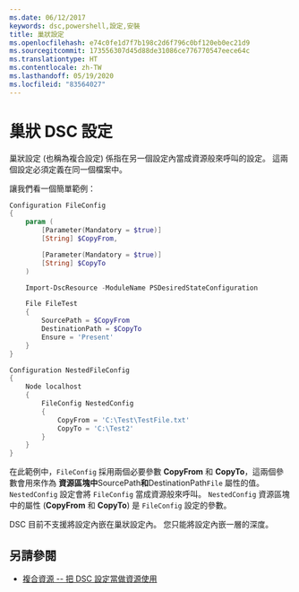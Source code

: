 ```yaml
---
ms.date: 06/12/2017
keywords: dsc,powershell,設定,安裝
title: 巢狀設定
ms.openlocfilehash: e74c0fe1d7f7b198c2d6f796c0bf120eb0ec21d9
ms.sourcegitcommit: 173556307d45d88de31086ce776770547eece64c
ms.translationtype: HT
ms.contentlocale: zh-TW
ms.lasthandoff: 05/19/2020
ms.locfileid: "83564027"
---
```

# <a name="nesting-dsc-configurations"></a>巢狀 DSC 設定

巢狀設定 (也稱為複合設定) 係指在另一個設定內當成資源般來呼叫的設定。 這兩個設定必須定義在同一個檔案中。

讓我們看一個簡單範例：

```powershell
Configuration FileConfig
{
    param (
        [Parameter(Mandatory = $true)]
        [String] $CopyFrom,

        [Parameter(Mandatory = $true)]
        [String] $CopyTo
    )

    Import-DscResource -ModuleName PSDesiredStateConfiguration

    File FileTest
    {
        SourcePath = $CopyFrom
        DestinationPath = $CopyTo
        Ensure = 'Present'
    }
}

Configuration NestedFileConfig
{
    Node localhost
    {
        FileConfig NestedConfig
        {
            CopyFrom = 'C:\Test\TestFile.txt'
            CopyTo = 'C:\Test2'
        }
    }
}
```

在此範例中，`FileConfig` 採用兩個必要參數 **CopyFrom** 和 **CopyTo**，這兩個參數會用來作為 **資源區塊中**SourcePath**和**DestinationPath`File` 屬性的值。 `NestedConfig` 設定會將 `FileConfig` 當成資源般來呼叫。 `NestedConfig` 資源區塊中的屬性 (**CopyFrom** 和 **CopyTo**) 是 `FileConfig` 設定的參數。

DSC 目前不支援將設定內嵌在巢狀設定內。 您只能將設定內嵌一層的深度。

## <a name="see-also"></a>另請參閱

- [複合資源 -- 把 DSC 設定當做資源使用](../resources/authoringResourceComposite.md)
